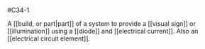 #C34-1 

A [[build, or part|part]] of a system to provide a [[visual sign]] or [[illumination]] using a [[diode]] and [[electrical current]]. Also an [[electrical circuit element]].